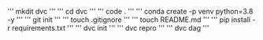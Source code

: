 '''
mkdit dvc
'''
'''
cd dvc
'''
'''
code .
'''
'''
conda create -p venv python=3.8 -y
'''
'''
git init
'''
'''
touch .gitignore
'''
'''
touch README.md
'''
'''
pip install -r requirements.txt
'''
'''
dvc init
'''
'''
dvc repro
'''
'''
dvc dag
'''